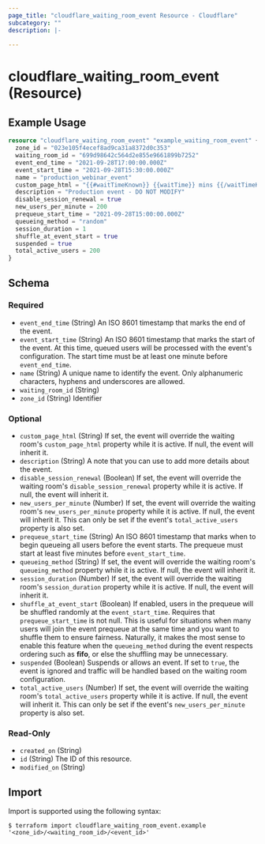 ```yaml
---
page_title: "cloudflare_waiting_room_event Resource - Cloudflare"
subcategory: ""
description: |-
  
---
```


# cloudflare_waiting_room_event (Resource)



## Example Usage

```terraform
resource "cloudflare_waiting_room_event" "example_waiting_room_event" {
  zone_id = "023e105f4ecef8ad9ca31a8372d0c353"
  waiting_room_id = "699d98642c564d2e855e9661899b7252"
  event_end_time = "2021-09-28T17:00:00.000Z"
  event_start_time = "2021-09-28T15:30:00.000Z"
  name = "production_webinar_event"
  custom_page_html = "{{#waitTimeKnown}} {{waitTime}} mins {{/waitTimeKnown}} {{^waitTimeKnown}} Event is prequeueing / Queue all enabled {{/waitTimeKnown}}"
  description = "Production event - DO NOT MODIFY"
  disable_session_renewal = true
  new_users_per_minute = 200
  prequeue_start_time = "2021-09-28T15:00:00.000Z"
  queueing_method = "random"
  session_duration = 1
  shuffle_at_event_start = true
  suspended = true
  total_active_users = 200
}
```

<!-- schema generated by tfplugindocs -->
## Schema

### Required

- `event_end_time` (String) An ISO 8601 timestamp that marks the end of the event.
- `event_start_time` (String) An ISO 8601 timestamp that marks the start of the event. At this time, queued users will be processed with the event's configuration. The start time must be at least one minute before `event_end_time`.
- `name` (String) A unique name to identify the event. Only alphanumeric characters, hyphens and underscores are allowed.
- `waiting_room_id` (String)
- `zone_id` (String) Identifier

### Optional

- `custom_page_html` (String) If set, the event will override the waiting room's `custom_page_html` property while it is active. If null, the event will inherit it.
- `description` (String) A note that you can use to add more details about the event.
- `disable_session_renewal` (Boolean) If set, the event will override the waiting room's `disable_session_renewal` property while it is active. If null, the event will inherit it.
- `new_users_per_minute` (Number) If set, the event will override the waiting room's `new_users_per_minute` property while it is active. If null, the event will inherit it. This can only be set if the event's `total_active_users` property is also set.
- `prequeue_start_time` (String) An ISO 8601 timestamp that marks when to begin queueing all users before the event starts. The prequeue must start at least five minutes before `event_start_time`.
- `queueing_method` (String) If set, the event will override the waiting room's `queueing_method` property while it is active. If null, the event will inherit it.
- `session_duration` (Number) If set, the event will override the waiting room's `session_duration` property while it is active. If null, the event will inherit it.
- `shuffle_at_event_start` (Boolean) If enabled, users in the prequeue will be shuffled randomly at the `event_start_time`. Requires that `prequeue_start_time` is not null. This is useful for situations when many users will join the event prequeue at the same time and you want to shuffle them to ensure fairness. Naturally, it makes the most sense to enable this feature when the `queueing_method` during the event respects ordering such as **fifo**, or else the shuffling may be unnecessary.
- `suspended` (Boolean) Suspends or allows an event. If set to `true`, the event is ignored and traffic will be handled based on the waiting room configuration.
- `total_active_users` (Number) If set, the event will override the waiting room's `total_active_users` property while it is active. If null, the event will inherit it. This can only be set if the event's `new_users_per_minute` property is also set.

### Read-Only

- `created_on` (String)
- `id` (String) The ID of this resource.
- `modified_on` (String)

## Import

Import is supported using the following syntax:

```shell
$ terraform import cloudflare_waiting_room_event.example '<zone_id>/<waiting_room_id>/<event_id>'
```
